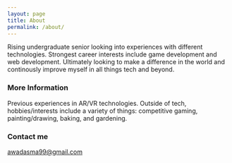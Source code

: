 ```yaml
---
layout: page
title: About
permalink: /about/
---
```


Rising undergraduate senior looking into experiences with different technologies. Strongest career interests include game development and web development. Ultimately looking to make a difference in the world and continously improve myself in all things tech and beyond. 

### More Information

Previous experiences in AR/VR technologies. 
Outside of tech, hobbies/interests include a variety of things: competitive gaming, painting/drawing, baking, and gardening. 


### Contact me

[awadasma99@gmail.com](mailto:awadasma99@gmail.com)
